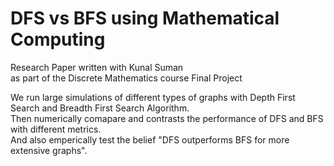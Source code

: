 # DFS vs BFS using Mathematical Computing

Research Paper written with Kunal Suman  
as part of the Discrete Mathematics course Final Project

We run large simulations of different types of graphs with Depth First Search and Breadth First Search Algorithm.  
Then numerically comapare and contrasts the performance of DFS and BFS with different metrics.  
And also emperically test the belief "DFS outperforms BFS for more extensive graphs".

